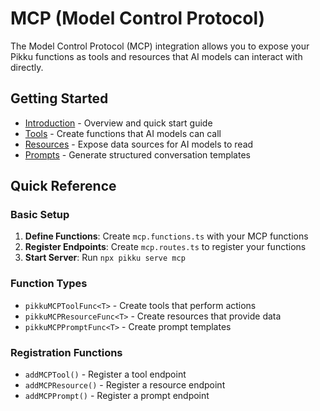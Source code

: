 # MCP (Model Control Protocol)

The Model Control Protocol (MCP) integration allows you to expose your Pikku functions as tools and resources that AI models can interact with directly.

## Getting Started

- [Introduction](./introduction.md) - Overview and quick start guide
- [Tools](./tools.md) - Create functions that AI models can call
- [Resources](./resources.md) - Expose data sources for AI models to read
- [Prompts](./prompts.md) - Generate structured conversation templates

## Quick Reference

### Basic Setup

1. **Define Functions**: Create `mcp.functions.ts` with your MCP functions
2. **Register Endpoints**: Create `mcp.routes.ts` to register your functions
3. **Start Server**: Run `npx pikku serve mcp`

### Function Types

- `pikkuMCPToolFunc<T>` - Create tools that perform actions
- `pikkuMCPResourceFunc<T>` - Create resources that provide data
- `pikkuMCPPromptFunc<T>` - Create prompt templates

### Registration Functions

- `addMCPTool()` - Register a tool endpoint
- `addMCPResource()` - Register a resource endpoint  
- `addMCPPrompt()` - Register a prompt endpoint